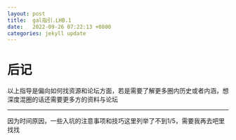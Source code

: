 ```yaml
---
layout: post
title:  gal指引.LHB.1
date:   2022-09-26 07:22:13 +0800
categories: jekyll update
---
```

# 后记
以上指导是偏向如何找资源和论坛方面，若是需要了解更多圈内历史或者内涵，想深度混圈的话还需要更多方的资料与论坛

---
因为时间原因，一些入坑的注意事项和技巧这里列举了不到1/5，需要我再去吧里找找
